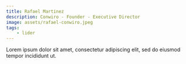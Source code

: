 ```yaml
---
title: Rafael Martinez
description: Conwiro - Founder - Executive Director
image: assets/rafael-conwiro.jpeg
tags:
    - lider
---
```


Lorem ipsum dolor sit amet, consectetur adipiscing elit, sed do eiusmod tempor incididunt ut.